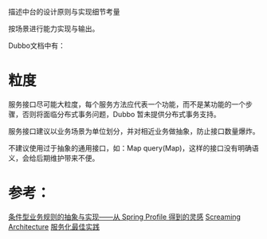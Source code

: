 描述中台的设计原则与实现细节考量


按场景进行能力实现与输出。

Dubbo文档中有：
# 粒度
服务接口尽可能大粒度，每个服务方法应代表一个功能，而不是某功能的一个步骤，否则将面临分布式事务问题，Dubbo 暂未提供分布式事务支持。

服务接口建议以业务场景为单位划分，并对相近业务做抽象，防止接口数量爆炸。

不建议使用过于抽象的通用接口，如：Map query(Map)，这样的接口没有明确语义，会给后期维护带来不便。

# 参考：

[条件型业务规则的抽象与实现——从 Spring Profile 得到的灵感](https://www.infoq.cn/article/uwPuHCb3zyBpBPtDXJL4)
[Screaming Architecture](https://blog.cleancoder.com/uncle-bob/2011/09/30/Screaming-Architecture.html)
[服务化最佳实践](https://dubbo.apache.org/zh-cn/docs/user/best-practice.html)
